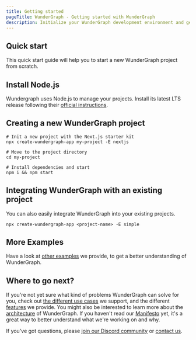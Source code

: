 ```yaml
---
title: Getting started
pageTitle: WunderGraph - Getting started with WunderGraph
description: Initialize your WunderGraph development environment and get started using WunderGraph
---
```


## Quick start

This quick start guide will help you to start a new WunderGraph project from scratch.

## Install Node.js

Wundergraph uses Node.js to manage your projects. Install its latest LTS release
following their [official instructions](https://nodejs.org).

## Creating a new WunderGraph project

```shell
# Init a new project with the Next.js starter kit
npx create-wundergraph-app my-project -E nextjs

# Move to the project directory
cd my-project

# Install dependencies and start
npm i && npm start
```

## Integrating WunderGraph with an existing project

You can also easily integrate WunderGraph into your existing projects.

```shell
npx create-wundergraph-app <project-name> -E simple
```

## More Examples

Have a look at [other examples](/docs/examples) we provide, to get a better understanding of WunderGraph.

## Where to go next?

If you're not yet sure what kind of problems WunderGraph can solve for you,
check out [the different use cases](/docs/use-cases) we support,
and the different [features](/docs/features) we provide.
You might also be interested to learn more about the [architecture](/docs/architecture) of WunderGraph.
If you haven't read our [Manifesto](/manifesto) yet, it's a great way to better understand what we're working on and why.

If you've got questions, please [join our Discord community](https://wundergraph.com/discord) or [contact us](https://wundergraph.com/contact/sales).
